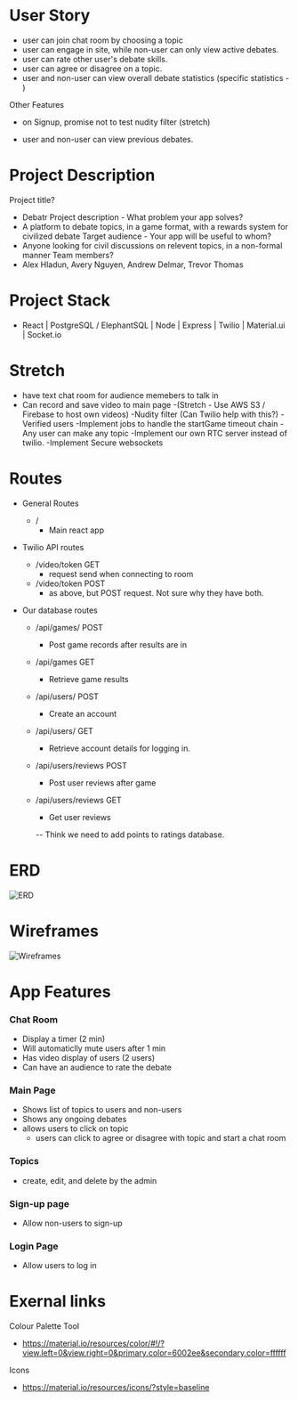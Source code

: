 # User Story
- user can join chat room by choosing a topic
- user can engage in site, while non-user can only view active debates.
- user can rate other user's debate skills.
- user can agree or disagree on a topic.
- user and non-user can view overall debate statistics (specific statistics - )

Other Features
- on Signup, promise not to test nudity filter
(stretch)

- user and non-user can view previous debates.

# Project Description
Project title?
- Debatr
Project description - What problem your app solves?
- A platform to debate topics, in a game format, with a rewards system for civilized debate
Target audience - Your app will be useful to whom?
- Anyone looking for civil discussions on relevent topics, in a non-formal manner
Team members?
- Alex Hladun, Avery Nguyen, Andrew Delmar, Trevor Thomas

# Project Stack
- React | PostgreSQL / ElephantSQL | Node | Express | Twilio | Material.ui | Socket.io

# Stretch
- have text chat room for audience memebers to talk in
- Can record and save video to main page
  -(Stretch - Use AWS S3 / Firebase to host own videos)
-Nudity filter (Can Twilio help with this?)
-Verified users
-Implement jobs to handle the startGame timeout chain
-Any user can make any topic
-Implement our own RTC server instead of twilio.
-Implement Secure websockets

# Routes
- General Routes
  - /
    - Main react app


- Twilio API routes
  - /video/token GET
    - request send when connecting to room
  - /video/token POST
    - as above, but POST request. Not sure why they have both.

- Our database routes
  - /api/games/ POST
    - Post game records after results are in
  - /api/games GET
    - Retrieve game results
  - /api/users/ POST
    - Create an account
  - /api/users/ GET
    - Retrieve account details for logging in.
  - /api/users/reviews POST
    - Post user reviews after game
  - /api/users/reviews GET
    - Get user reviews

    -- Think we need to add points to ratings database.

# ERD
![ERD](https://github.com/alex-hladun/final-project/blob/master/planning/img/Screen%20Shot%202020-07-29%20at%203.02.08%20PM.png?raw=true)

# Wireframes
![Wireframes](https://drive.google.com/drive/folders/1bsMLdfQq6ziN4ZJkBTRwgRb5g_vF1AqO?usp=sharing)

# App Features

### Chat Room
- Display a timer (2 min)
- Will automaticlly mute users after 1 min
- Has video display of users (2 users)
- Can have an audience to rate the debate

### Main Page
- Shows list of topics to users and non-users
- Shows any ongoing debates
- allows users to click on topic
  - users can click to agree or disagree with topic and start a chat room

### Topics
- create, edit, and delete by the admin

### Sign-up page
- Allow non-users to sign-up

### Login Page
- Allow users to log in

# Exernal links

Colour Palette Tool
- https://material.io/resources/color/#!/?view.left=0&view.right=0&primary.color=6002ee&secondary.color=ffffff

Icons 
- https://material.io/resources/icons/?style=baseline

